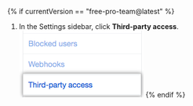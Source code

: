 {% if currentVersion == "free-pro-team@latest" %}
  1. In the Settings sidebar, click **Third-party access**. ![{% data variables.product.prodname_oauth_app %} access tab in the left sidebar](/assets/images/help/settings/settings-sidebar-third-party-access.png)
{% endif %}
